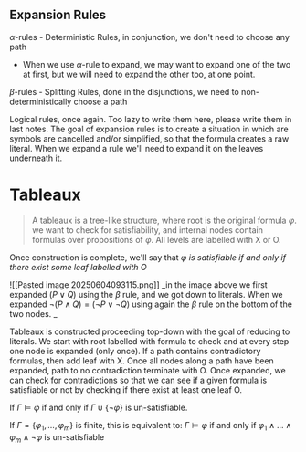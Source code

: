 ## Expansion Rules
$\alpha$-rules -  Deterministic Rules, in conjunction, we don't need to choose any path
- When we use $\alpha$-rule to expand, we may want to expand one of the two at first, but we will need to expand the other too, at one point.

$\beta$-rules - Splitting Rules, done in the disjunctions, we need to non-deterministically choose a path

Logical rules, once again. Too lazy to write them here, please write them in last notes.
The goal of expansion rules is to create a situation in which are symbols are cancelled and/or simplified, so that the formula creates a raw literal.
When we expand a rule we'll need to expand it on the leaves underneath it.
# Tableaux
>A tableaux is a tree-like structure, where root is the original formula $\varphi$.
>we want to check for satisfiability, and internal nodes contain formulas over propositions of $\varphi$. All levels are labelled with X or O.

Once construction is complete, we'll say that _$\varphi$ is satisfiable if and only if there exist some leaf labelled with O_

![[Pasted image 20250604093115.png]]
_in the image above we first expanded $(P \vee Q)$ using the $\beta$ rule, and we got down to literals. When we expanded $\neg(P \wedge Q) = (\neg P \vee \neg Q$) using again the $\beta$ rule on the bottom of the two nodes. _


Tableaux is constructed proceeding top-down with the goal of reducing to literals. 
We start with root labelled with formula to check and at every step one node is expanded (only once).
If a path contains contradictory formulas, then add leaf with X. Once all nodes along a path have been expanded, path to no contradiction terminate with O. Once expanded, we can check for contradictions so that we can see if a given formula is satisfiable or not by checking if there exist at least one leaf O.

If $\Gamma \models \varphi$ if and only if $\Gamma \cup \{\neg \varphi\}$ is un-satisfiable.

If $\Gamma=\{\varphi_1,...,\varphi_m\}$ is finite, this is equivalent to:
$\Gamma \models \varphi$ if and only if $\varphi_1 \wedge ... \wedge \varphi_m \wedge \neg \varphi$ is un-satisfiable